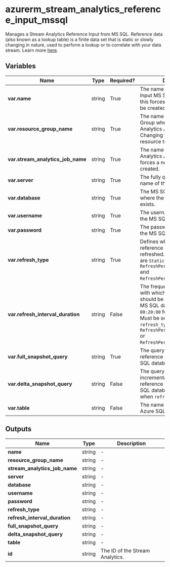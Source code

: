 # azurerm_stream_analytics_reference_input_mssql

Manages a Stream Analytics Reference Input from MS SQL. Reference data (also known as a lookup table) is a finite data set that is static or slowly changing in nature, used to perform a lookup or to correlate with your data stream. Learn more [here](https://docs.microsoft.com/azure/stream-analytics/stream-analytics-use-reference-data#azure-sql-database).

## Variables

| Name | Type | Required? |  Description |
| ---- | ---- | --------- |  ----------- |
| **var.name** | string | True | The name of the Reference Input MS SQL data. Changing this forces a new resource to be created. | 
| **var.resource_group_name** | string | True | The name of the Resource Group where the Stream Analytics Job should exist. Changing this forces a new resource to be created. | 
| **var.stream_analytics_job_name** | string | True | The name of the Stream Analytics Job. Changing this forces a new resource to be created. | 
| **var.server** | string | True | The fully qualified domain name of the MS SQL server. | 
| **var.database** | string | True | The MS SQL database name where the reference data exists. | 
| **var.username** | string | True | The username to connect to the MS SQL database. | 
| **var.password** | string | True | The password to connect to the MS SQL database. | 
| **var.refresh_type** | string | True | Defines whether and how the reference data should be refreshed. Accepted values are `Static`, `RefreshPeriodicallyWithFull` and `RefreshPeriodicallyWithDelta`. | 
| **var.refresh_interval_duration** | string | False | The frequency in `hh:mm:ss` with which the reference data should be retrieved from the MS SQL database e.g. `00:20:00` for every 20 minutes. Must be set when `refresh_type` is `RefreshPeriodicallyWithFull` or `RefreshPeriodicallyWithDelta`. | 
| **var.full_snapshot_query** | string | True | The query used to retrieve the reference data from the MS SQL database. | 
| **var.delta_snapshot_query** | string | False | The query used to retrieve incremental changes in the reference data from the MS SQL database. Cannot be set when `refresh_type` is `Static`. | 
| **var.table** | string | False | The name of the table in the Azure SQL database. | 



## Outputs

| Name | Type | Description |
| ---- | ---- | --------- | 
| **name** | string  | - | 
| **resource_group_name** | string  | - | 
| **stream_analytics_job_name** | string  | - | 
| **server** | string  | - | 
| **database** | string  | - | 
| **username** | string  | - | 
| **password** | string  | - | 
| **refresh_type** | string  | - | 
| **refresh_interval_duration** | string  | - | 
| **full_snapshot_query** | string  | - | 
| **delta_snapshot_query** | string  | - | 
| **table** | string  | - | 
| **id** | string  | The ID of the Stream Analytics. | 